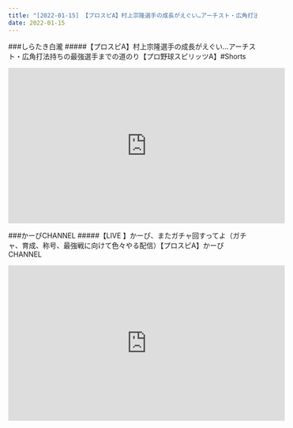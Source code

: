 ```yaml
---
title: "[2022-01-15] 【プロスピA】村上宗隆選手の成長がえぐい…アーチスト・広角打法持ちの最強選手までの道のり【プロ野球スピリッツA】#Shorts 他"
date: 2022-01-15
---
```

###しらたき白瀧
#####【プロスピA】村上宗隆選手の成長がえぐい…アーチスト・広角打法持ちの最強選手までの道のり【プロ野球スピリッツA】#Shorts
<iframe width="560" height="315" src="https://www.youtube.com/embed/yX-WDJjnx30" frameborder="0" allow="accelerometer; autoplay; clipboard-write; encrypted-media; gyroscope; picture-in-picture" allowfullscreen></iframe>

###かーぴCHANNEL
#####【LIVE 】かーぴ、またガチャ回すってよ（ガチャ、育成、称号、最強戦に向けて色々やる配信）【プロスピA】かーぴCHANNEL
<iframe width="560" height="315" src="https://www.youtube.com/embed/2Iq383MdKW8" frameborder="0" allow="accelerometer; autoplay; clipboard-write; encrypted-media; gyroscope; picture-in-picture" allowfullscreen></iframe>

